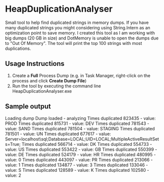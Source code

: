 # HeapDuplicationAnalyser

Small tool to help find duplicated strings in memory dumps. If you have many duplicated strings you might considering using String.Intern as an optimization point to save memory.
I created this tool as I am working with big dumps (20 GB in size) and DotMemory is unable to open the dumps due to "Out Of Memory". 
The tool will print the top 100 strings with most duplications.

## Usage Instructions

1. Create a **Full** Process Dump (e.g. in Task Manager, right-click on the process and click **Create Dump File**)
1. Run the tool by executing the command line HeapDuplicationAnalyser.exe <Full path of the Process Dump>

## Sample output

Loading dump
Dump loaded - analyzing
Times duplicated 823435 - value: PROD
Times duplicated 815731 - value: DEV
Times duplicated 781543 - value: SAND
Times duplicated 781504 - value: STAGING
Times duplicated 781501 - value: UN
Times duplicated 677617 - value: Server=localhost\sql;Database=LOCAL;UID=LOCAL;MultipleActiveResultSets=True;
Times duplicated 566714 - value: DK
Times duplicated 554733 - value: US
Times duplicated 553422 - value: GB
Times duplicated 550399 - value: DE
Times duplicated 524179 - value: HR
Times duplicated 480995 - value: 0
Times duplicated 443097 - value: PR
Times duplicated 213066 - value: 1
Times duplicated 134877 - value: 3
Times duplicated 133046 - value: S
Times duplicated 128589 - value: K
Times duplicated 102580 - value: 2